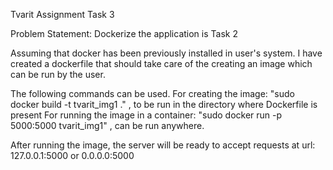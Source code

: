 Tvarit Assignment Task 3

Problem Statement: 
Dockerize the application is Task 2

Assuming that docker has been previously installed in user's system.
I have created a dockerfile that should take care of the creating an image which can be run by the user.

The following commands can be used.
For creating the image: "sudo docker build -t tvarit_img1 ."  , to be run in the directory where Dockerfile is present
For running the image in a container: "sudo docker run -p 5000:5000 tvarit_img1" , can be run anywhere.

After running the image, the server will be ready to accept requests at url: 127.0.0.1:5000 or 0.0.0.0:5000


